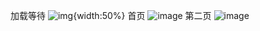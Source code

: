 加载等待
![img{width:50%}](https://github.com/helloworld3q3q/react-native-redux-demo/blob/master/img/Screenshot_2017-06-21-22-57-49.jpeg)
首页
![image](https://github.com/helloworld3q3q/react-native-redux-demo/blob/master/img/Screenshot_2017-06-21-22-56-33.jpeg)
第二页
![image](https://github.com/helloworld3q3q/react-native-redux-demo/blob/master/img/Screenshot_2017-06-21-22-58-11.jpeg)